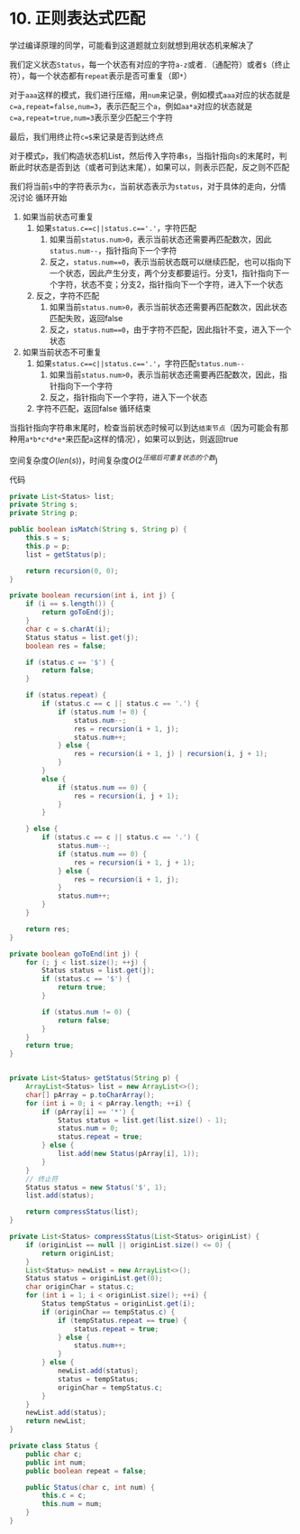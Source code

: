# 10. 正则表达式匹配

学过编译原理的同学，可能看到这道题就立刻就想到用状态机来解决了

我们定义状态`Status`，每一个状态有对应的字符`a-z`或者`.`（通配符）或者`$`（终止符），每一个状态都有`repeat`表示是否可重复（即`*`）

对于`aaa`这样的模式，我们进行压缩，用`num`来记录，例如模式`aaa`对应的状态就是`c=a,repeat=false,num=3`，表示匹配三个`a`，例如`aa*a`对应的状态就是`c=a,repeat=true,num=3`表示至少匹配三个字符

最后，我们用终止符`c=$`来记录是否到达终点

对于模式`p`，我们构造状态机List<Status>，然后传入字符串`s`，当指针指向`s`的末尾时，判断此时状态是否到达（或者可到达末尾），如果可以，则表示匹配，反之则不匹配

我们将当前`s`中的字符表示为`c`，当前状态表示为`status`，对于具体的走向，分情况讨论
循环开始
1. 如果当前状态可重复
   1. 如果`status.c==c||status.c=='.'`，字符匹配
       1. 如果当前`status.num>0`，表示当前状态还需要再匹配数次，因此`status.num--`，指针指向下一个字符
       2. 反之，`status.num==0`，表示当前状态既可以继续匹配，也可以指向下一个状态，因此产生分支，两个分支都要运行。分支1，指针指向下一个字符，状态不变；分支2，指针指向下一个字符，进入下一个状态
   2. 反之，字符不匹配
       1. 如果当前`status.num>0`，表示当前状态还需要再匹配数次，因此状态匹配失败，返回false
       2. 反之，`status.num==0`，由于字符不匹配，因此指针不变，进入下一个状态
2. 如果当前状态不可重复
   1. 如果`status.c==c||status.c=='.'`，字符匹配`status.num--`
       1. 如果当前`status.num>0`，表示当前状态还需要再匹配数次，因此，指针指向下一个字符
       2. 反之，指针指向下一个字符，进入下一个状态
   2. 字符不匹配，返回false 
循环结束

当指针指向字符串末尾时，检查当前状态时候可以到达`结束节点`（因为可能会有那种用`a*b*c*d*e*`来匹配`a`这样的情况），如果可以到达，则返回true

空间复杂度$O(len(s))$，时间复杂度$O(2^{压缩后可重复状态的个数})$


代码
```java
private List<Status> list;
private String s;
private String p;

public boolean isMatch(String s, String p) {
    this.s = s;
    this.p = p;
    list = getStatus(p);

    return recursion(0, 0);
}

private boolean recursion(int i, int j) {
    if (i == s.length()) {
        return goToEnd(j);
    }
    char c = s.charAt(i);
    Status status = list.get(j);
    boolean res = false;

    if (status.c == '$') {
        return false;
    }

    if (status.repeat) {
        if (status.c == c || status.c == '.') {
            if (status.num != 0) {
                status.num--;
                res = recursion(i + 1, j);
                status.num++;
            } else {
                res = recursion(i + 1, j) | recursion(i, j + 1);
            }
        }
        else {
            if (status.num == 0) {
                res = recursion(i, j + 1);
            }
        }

    } else {
        if (status.c == c || status.c == '.') {
            status.num--;
            if (status.num == 0) {
                res = recursion(i + 1, j + 1);
            } else {
                res = recursion(i + 1, j);
            }
            status.num++;
        }
    }

    return res;
}

private boolean goToEnd(int j) {
    for (; j < list.size(); ++j) {
        Status status = list.get(j);
        if (status.c == '$') {
            return true;
        }

        if (status.num != 0) {
            return false;
        }
    }
    return true;
}


private List<Status> getStatus(String p) {
    ArrayList<Status> list = new ArrayList<>();
    char[] pArray = p.toCharArray();
    for (int i = 0; i < pArray.length; ++i) {
        if (pArray[i] == '*') {
            Status status = list.get(list.size() - 1);
            status.num = 0;
            status.repeat = true;
        } else {
            list.add(new Status(pArray[i], 1));
        }
    }
    // 终止符
    Status status = new Status('$', 1);
    list.add(status);

    return compressStatus(list);
}

private List<Status> compressStatus(List<Status> originList) {
    if (originList == null || originList.size() <= 0) {
        return originList;
    }
    List<Status> newList = new ArrayList<>();
    Status status = originList.get(0);
    char originChar = status.c;
    for (int i = 1; i < originList.size(); ++i) {
        Status tempStatus = originList.get(i);
        if (originChar == tempStatus.c) {
            if (tempStatus.repeat == true) {
                status.repeat = true;
            } else {
                status.num++;
            }
        } else {
            newList.add(status);
            status = tempStatus;
            originChar = tempStatus.c;
        }
    }
    newList.add(status);
    return newList;
}

private class Status {
    public char c;
    public int num;
    public boolean repeat = false;

    public Status(char c, int num) {
        this.c = c;
        this.num = num;
    }
}
```

